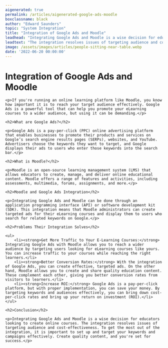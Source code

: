 ```yaml
---
aigenerated: true
permalink: /articles/aigenerated-google-ads-moodle
boxclassname: black
author: "Edward Saunders"
topic: "System Integration"
title: "Integration of Google Ads and Moodle"
leadhead: "Integrating Google Ads and Moodle is a wise decision for educators looking to create online courses"
leadtext: "The integration resolves issues of targeting audience and cost-effectiveness. To get the most out of the integration, it is important to set up and target your keywords and campaigns effectively. Create quality content, and you're set for success."
image: /assets/images/articles/people-sitting-near-table.webp
date: '2022-06-20 00:00:00'
---
```

<div class="arttext">	<h1>Integration of Google Ads and Moodle</h1>

	<p>If you're running an online learning platform like Moodle, you know how important it is to reach your target audience effectively. Google Ads is a powerful tool that can help you promote your eLearning courses to a wider audience, but using it can be demanding.</p>

	<h2>What are Google Ads?</h2>

	<p>Google Ads is a pay-per-click (PPC) online advertising platform that enables businesses to promote their products and services on Google’s search engine results pages (SERPs), websites, and YouTube. Advertisers choose the keywords they want to target, and Google displays their ads to users who enter those keywords into the search bar.</p>

	<h2>What is Moodle?</h2>

	<p>Moodle is an open-source learning management system (LMS) that allows educators to create, manage, and deliver online educational content. Moodle offers a range of features and activities, including assessments, multimedia, forums, assignments, and more.</p>

	<h2>Moodle and Google Ads Integration</h2>

	<p>Integrating Google Ads and Moodle can be done through an application programming interface (API) or software development kit (SDK). This integration means that Moodle administrators can create targeted ads for their eLearning courses and display them to users who search for related keywords on Google.</p>

	<h2>Problems Their Integration Solves</h2>

	<ul>
		<li><strong>Get More Traffic to Your E-Learning Courses:</strong> Integrating Google Ads with Moodle allows you to reach a wider audience by targeting users looking for eLearning courses like yours. You can increase traffic to your courses while reaching the right learners.</li>
		<li><strong>Better Conversion Rates:</strong> With the integration of Google Ads, you can create effective, targeted ads. On the other hand, Moodle allows you to create and share quality education content. These complement each other, giving you better conversion rates from visitors to learners.</li>
		<li><strong>Increase ROI:</strong> Google Ads is a pay-per-click platform, but with proper implementation, you can save your money. By targeting keywords and audiences effectively, you can bring down cost-per-click rates and bring up your return on investment (ROI).</li>
	</ul>

	<h2>Conclusion</h2>

	<p>Integrating Google Ads and Moodle is a wise decision for educators looking to create online courses. The integration resolves issues of targeting audience and cost-effectiveness. To get the most out of the integration, it is important to set up and target your keywords and campaigns effectively. Create quality content, and you're set for success.</p>
</div>